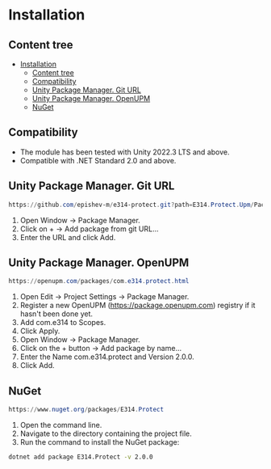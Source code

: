 # Installation

## Content tree

- [Installation](#installation)
  - [Content tree](#content-tree)
  - [Compatibility](#compatibility)
  - [Unity Package Manager. Git URL](#unity-package-manager-git-url)
  - [Unity Package Manager. OpenUPM](#unity-package-manager-openupm)
  - [NuGet](#nuget)

## Compatibility

- The module has been tested with Unity 2022.3 LTS and above.
- Compatible with .NET Standard 2.0 and above.

## Unity Package Manager. Git URL

```ps1
https://github.com/epishev-m/e314-protect.git?path=E314.Protect.Upm/Packages/com.e314.protect/#release/2.0.0
```

1. Open Window → Package Manager.
2. Click on + → Add package from git URL...
3. Enter the URL and click Add.

## Unity Package Manager. OpenUPM

```ps1
https://openupm.com/packages/com.e314.protect.html
```

1. Open Edit → Project Settings → Package Manager.
2. Register a new OpenUPM (<https://package.openupm.com>) registry if it hasn't been done yet.
3. Add com.e314 to Scopes.
4. Click Apply.
5. Open Window → Package Manager.
6. Click on the + button → Add package by name...
7. Enter the Name com.e314.protect and Version 2.0.0.
8. Click Add.

## NuGet

```ps1
https://www.nuget.org/packages/E314.Protect
```

1. Open the command line.
2. Navigate to the directory containing the project file.
3. Run the command to install the NuGet package:

```sh
dotnet add package E314.Protect -v 2.0.0
```

